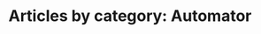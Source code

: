 ---
layout: blog_by_category
title: 'Articles by category: Automator'
category: automator
permalink: "/blog/category/automator/"
image: /assets/images/photos/photo-10.jpg
tagline: "<br>The Blog"
---